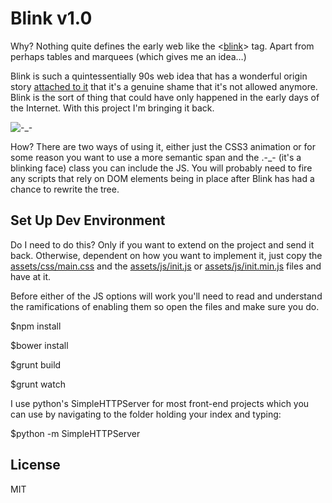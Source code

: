 # Blink v1.0

Why? Nothing quite defines the early web like the <[blink](https://www.w3.org/wiki/HTML/Elements/blink)> tag. Apart from perhaps tables and marquees (which gives me an idea…)

Blink is such a quintessentially 90s web idea that has a wonderful origin story [attached to it](http://www.montulli.org/theoriginofthe%3Cblink%3Etag) that it's a genuine shame that it's not allowed anymore. Blink is the sort of thing that could have only happened in the early days of the Internet. With this project I'm bringing it back.

![-_-](https://github.com/Flowdeeps/blink/raw/master/assets/images/blink.gif)

How? There are two ways of using it, either just the CSS3 animation or for some reason you want to use a more semantic span and the .-_- (it's a blinking face) class you can include the JS. You will probably need to fire any scripts that rely on DOM elements being in place after Blink has had a chance to rewrite the tree.

## Set Up Dev Environment

Do I need to do this? Only if you want to extend on the project and send it back. Otherwise, dependent on how you want to implement it, just copy the [assets/css/main.css](https://github.com/Flowdeeps/blink/raw/master/assets/css/main.css) and the [assets/js/init.js](https://github.com/Flowdeeps/blink/raw/master/assets/js/init.js) or [assets/js/init.min.js](https://github.com/Flowdeeps/blink/raw/master/assets/js/init.min.js) files and have at it.

Before either of the JS options will work you'll need to read and understand the ramifications of enabling them so open the files and make sure you do.

$npm install

$bower install

$grunt build

$grunt watch

I use python's SimpleHTTPServer for most front-end projects which you can use by navigating to the folder holding your index and typing:

$python -m SimpleHTTPServer

## License
MIT
